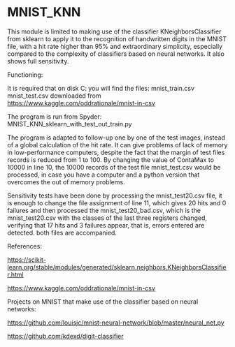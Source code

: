 # MNIST_KNN
This module is limited to making use of the classifier KNeighborsClassifier from sklearn to apply it to the recognition of handwritten digits in the MNIST file, with a hit rate higher than 95% and extraordinary simplicity, especially compared to the complexity of classifiers based on neural networks. It also shows full sensitivity.

Functioning:

It is required that on disk C: you will find the files:
mnist_train.csv
mnist_test.csv
downloaded from
https://www.kaggle.com/oddrationale/mnist-in-csv

The program is run from Spyder:
MNIST_KNN_sklearn_with_test_out_train.py

The program is adapted to follow-up one by one of the test images, instead of a global calculation of the hit rate.
It can give problems of lack of memory in low-performance computers, despite the fact that the margin of test files records is reduced from 1 to 100. By changing the value of ContaMax to 10000 in line 10, the 10000 records of the test file mnist_test.csv would be processed, in case you have a computer and a python version that overcomes the out of memory problems.

Sensitivity tests have been done by processing the mnist_test20.csv file, it is enough to change the file assignment of line 11, which gives 20 hits and 0 failures and then processed the mnist_test20_bad.csv, which is the mnist_test20.csv with the classes of the last three registers changed, verifying that 17 hits and 3 failures appear, that is, errors entered are detected. both files are accompanied.

References:

https://scikit-learn.org/stable/modules/generated/sklearn.neighbors.KNeighborsClassifier.html

https://www.kaggle.com/oddrationale/mnist-in-csv

Projects on MNIST that make use of the classifier based on neural networks:

https://github.com/louisjc/mnist-neural-network/blob/master/neural_net.py

https://github.com/kdexd/digit-classifier
